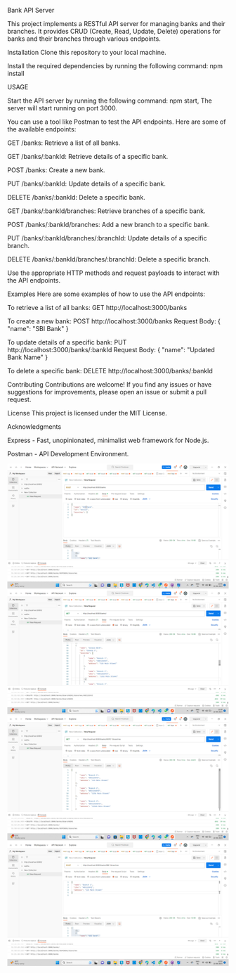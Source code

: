 Bank API Server

This project implements a RESTful API server for managing banks and their branches. It provides CRUD (Create, Read, Update, Delete) operations for banks and their branches through various endpoints.

Installation
Clone this repository to your local machine.

Install the required dependencies by running the following command:
npm install

USAGE

Start the API server by running the following command:
npm start,
The server will start running on port 3000.



You can use a tool like Postman to test the API endpoints. Here are some of the available endpoints:

GET /banks: Retrieve a list of all banks.

GET /banks/:bankId: Retrieve details of a specific bank.

POST /banks: Create a new bank.

PUT /banks/:bankId: Update details of a specific bank.

DELETE /banks/:bankId: Delete a specific bank.

GET /banks/:bankId/branches: Retrieve branches of a specific bank.

POST /banks/:bankId/branches: Add a new branch to a specific bank.

PUT /banks/:bankId/branches/:branchId: Update details of a specific branch.

DELETE /banks/:bankId/branches/:branchId: Delete a specific branch.

Use the appropriate HTTP methods and request payloads to interact with the API endpoints.

Examples
Here are some examples of how to use the API endpoints:

To retrieve a list of all banks:
GET http://localhost:3000/banks

To create a new bank:
POST http://localhost:3000/banks
Request Body: { "name": "SBI Bank" }

To update details of a specific bank:
PUT http://localhost:3000/banks/:bankId
Request Body: { "name": "Updated Bank Name" }

To delete a specific bank:
DELETE http://localhost:3000/banks/:bankId

Contributing
Contributions are welcome! If you find any issues or have suggestions for improvements, please open an issue or submit a pull request.

License
This project is licensed under the MIT License.

Acknowledgments

Express - Fast, unopinionated, minimalist web framework for Node.js.

Postman - API Development Environment.

![Post Banks](Screenshots/Postbanks.png)
![Get Banks](Screenshots/Getbanks.png)
![Get Branches](Screenshots/Getbranches.png)
![Post Branches](Screenshots/Postbranches.png)




